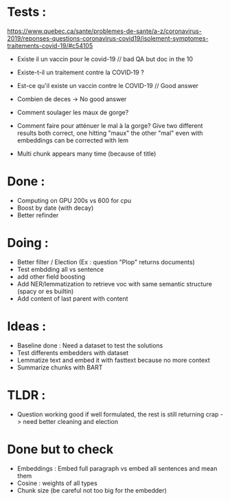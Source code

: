 # Tests :

https://www.quebec.ca/sante/problemes-de-sante/a-z/coronavirus-2019/reponses-questions-coronavirus-covid19/isolement-symptomes-traitements-covid-19/#c54105

- Existe il un vaccin pour le covid-19 // bad QA but doc in the 10
- Existe-t-il un traitement contre la COVID‑19 ?
- Est-ce qu'il existe un vaccin contre le COVID-19 // Good answer

- Combien de deces -> No good answer

- Comment soulager les maux de gorge?
- Comment faire pour atténuer le mal à la gorge? Give two different results
  both correct, one hitting "maux" the other "mal" even with embeddings
  can be corrected with lem

- Multi chunk appears many time (because of title)

# Done :

- Computing on GPU 200s vs 600 for cpu
- Boost by date (with decay)
- Better refinder

# Doing :

- Better filter / Election (Ex : question "Plop" returns documents)
- Test embdding all vs sentence
- add other field boosting
- Add NER/lemmatization to retrieve voc with same semantic structure (spacy or es builtin)
- Add content of last parent with content

# Ideas :

- Baseline done : Need a dataset to test the solutions
- Test differents embedders with dataset
- Lemmatize text and embed it with fasttext because no more context
- Summarize chunks with BART

# TLDR :

- Question working good if well formulated, the rest is still returning crap -> need better cleaning and election

# Done but to check

- Embeddings : Embed full paragraph vs embed all sentences and mean them
- Cosine : weights of all types
- Chunk size (be careful not too big for the embedder)
